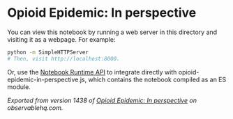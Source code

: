 # Opioid Epidemic: In perspective

You can view this notebook by running a web server in this directory and
visiting it as a webpage. For example:

```sh
python -m SimpleHTTPServer
# Then, visit http://localhost:8000.
```

Or, use the [Notebook Runtime API](https://github.com/observablehq/notebook-runtime) to
integrate directly with opioid-epidemic-in-perspective.js, which contains the notebook compiled as an
ES module.

*Exported from version 1438 of [Opioid Epidemic: In perspective](https://beta.observablehq.com/@dmrodriqu/opioid-epidemic-in-perspective) on observablehq.com.*